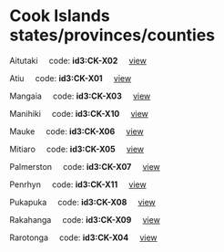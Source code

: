 # Cook Islands states/provinces/counties
Aitutaki&nbsp;&nbsp;&nbsp;&nbsp;&nbsp;code: **id3:CK-X02**&nbsp;&nbsp;&nbsp;&nbsp;&nbsp;[view](../../export/geojson/medium/id3/ck/x02.geojson)&nbsp;&nbsp;&nbsp;&nbsp;&nbsp;


Atiu&nbsp;&nbsp;&nbsp;&nbsp;&nbsp;code: **id3:CK-X01**&nbsp;&nbsp;&nbsp;&nbsp;&nbsp;[view](../../export/geojson/medium/id3/ck/x01.geojson)&nbsp;&nbsp;&nbsp;&nbsp;&nbsp;


Mangaia&nbsp;&nbsp;&nbsp;&nbsp;&nbsp;code: **id3:CK-X03**&nbsp;&nbsp;&nbsp;&nbsp;&nbsp;[view](../../export/geojson/medium/id3/ck/x03.geojson)&nbsp;&nbsp;&nbsp;&nbsp;&nbsp;


Manihiki&nbsp;&nbsp;&nbsp;&nbsp;&nbsp;code: **id3:CK-X10**&nbsp;&nbsp;&nbsp;&nbsp;&nbsp;[view](../../export/geojson/medium/id3/ck/x10.geojson)&nbsp;&nbsp;&nbsp;&nbsp;&nbsp;


Mauke&nbsp;&nbsp;&nbsp;&nbsp;&nbsp;code: **id3:CK-X06**&nbsp;&nbsp;&nbsp;&nbsp;&nbsp;[view](../../export/geojson/medium/id3/ck/x06.geojson)&nbsp;&nbsp;&nbsp;&nbsp;&nbsp;


Mitiaro&nbsp;&nbsp;&nbsp;&nbsp;&nbsp;code: **id3:CK-X05**&nbsp;&nbsp;&nbsp;&nbsp;&nbsp;[view](../../export/geojson/medium/id3/ck/x05.geojson)&nbsp;&nbsp;&nbsp;&nbsp;&nbsp;


Palmerston&nbsp;&nbsp;&nbsp;&nbsp;&nbsp;code: **id3:CK-X07**&nbsp;&nbsp;&nbsp;&nbsp;&nbsp;[view](../../export/geojson/medium/id3/ck/x07.geojson)&nbsp;&nbsp;&nbsp;&nbsp;&nbsp;


Penrhyn&nbsp;&nbsp;&nbsp;&nbsp;&nbsp;code: **id3:CK-X11**&nbsp;&nbsp;&nbsp;&nbsp;&nbsp;[view](../../export/geojson/medium/id3/ck/x11.geojson)&nbsp;&nbsp;&nbsp;&nbsp;&nbsp;


Pukapuka&nbsp;&nbsp;&nbsp;&nbsp;&nbsp;code: **id3:CK-X08**&nbsp;&nbsp;&nbsp;&nbsp;&nbsp;[view](../../export/geojson/medium/id3/ck/x08.geojson)&nbsp;&nbsp;&nbsp;&nbsp;&nbsp;


Rakahanga&nbsp;&nbsp;&nbsp;&nbsp;&nbsp;code: **id3:CK-X09**&nbsp;&nbsp;&nbsp;&nbsp;&nbsp;[view](../../export/geojson/medium/id3/ck/x09.geojson)&nbsp;&nbsp;&nbsp;&nbsp;&nbsp;


Rarotonga&nbsp;&nbsp;&nbsp;&nbsp;&nbsp;code: **id3:CK-X04**&nbsp;&nbsp;&nbsp;&nbsp;&nbsp;[view](../../export/geojson/medium/id3/ck/x04.geojson)&nbsp;&nbsp;&nbsp;&nbsp;&nbsp;

